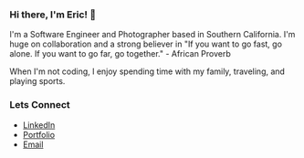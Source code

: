 ### Hi there, I'm Eric! 👋

I'm a Software Engineer and Photographer based in Southern California. I'm huge on collaboration and a strong believer in "If you want to go fast, go alone. If you want to go far, go together." - African Proverb

When I'm not coding, I enjoy spending time with my family, traveling, and playing sports.

<!--
**eb46/eb46** is a ✨ _special_ ✨ repository because its `README.md` (this file) appears on your GitHub profile.

Here are some ideas to get you started:

- 🔭 I’m currently working on ...
- 🌱 I’m currently learning ...
- 👯 I’m looking to collaborate on ...
- 🤔 I’m looking for help with ...
- 💬 Ask me about ...
- 📫 How to reach me: ...
- 😄 Pronouns: ...
- ⚡ Fun fact: ...
-->


### Lets Connect
- [LinkedIn](https://www.linkedin.com/in/eric-bondoc)
- [Portfolio](https://www.eric-bondoc.com/)
- [Email](mailto:ericjbondoc@gmail.com)
